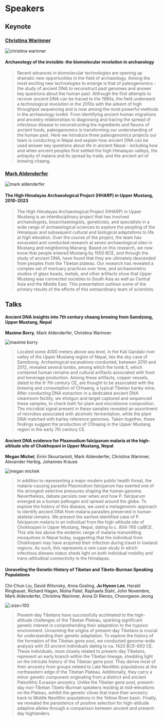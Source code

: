 # Speakers 

## Keynote

### [Christina Warinner](https://anthropology.fas.harvard.edu/people/christina-warinner)

![christina warinner](_media/christina_warinner.png ':size=100')

#### Archaeology of the invisible: the biomolecular revolution in archaeology


> Recent advances in biomolecular technologies are opening up dramatic new opportunities in the field of archaeology. Among the most exciting new technologies to emerge is that of paleogenomics - the study of ancient DNA to reconstruct past genomes and answer key questions about the human past. Although the first attempts to recover ancient DNA can be traced to the 1980s, the field underwent a technological revolution in the 2010s with the advent of high throughput sequencing and is now among the most powerful methods in the archaeology toolkit. From identifying ancient human migrations and ancestry relationships to diagnosing and tracing the spread of infectious disease to reconstructing the ingredients and flavors of ancient foods, paleogenomics is transforming our understanding of the human past. Here we introduce three paleogenomics projects our team is conducting in Nepal and explain how ancient DNA can be used answer key questions about life in ancient Nepal - including how and when ancient peoples first settled the high Himalayan valleys, the antiquity of malaria and its spread by trade, and the ancient art of brewing chaang. 


### [Mark Aldenderfer](https://en.wikipedia.org/wiki/Mark_Aldenderfer)

![mark aldenderfer](_media/mark_aldenderfer.png ':size=100')

#### The High Himalayas Archaeological Project (HHARP) in Upper Mustang, 2010-2023

> The High Himalayas Archaeological Project (HHARP) in Upper Mustang is an interdisciplinary project that has involved archaeologists, bioarchaeologists, geneticists, and specialists in a wide range of archaeological sciences to explore the peopling of the Himalayas and subsequent cultural and biological adaptations to life at high elevation. Over the course of the project, the team has excavated and conducted research at seven archaeological sites in Mustang and neighboring Manang. Based on this research, we now know that people entered Mustang by 1500 BCE, and through the study of ancient DNA, have found that they are ultimately descended from peoples from the Tibetan plateau. Our research has revealed a complex set of mortuary practices over time, and archaeometric studies of glass beads, metals, and other artifacts show that Upper Mustang was connected societies to South Asia as well as Central Asia and the Middle East. This presentation outlines some of the primary results of the efforts of this extraordinary team of scientists. 

## Talks

#### Ancient DNA insights into 7th century chaang brewing from Samdzong, Upper Mustang, Nepal

**Maxime Borry**, Mark Aldenderfer, Christina Warinner

![maxime borry](_media/maxime_borry.jpg ':size=100')

> Located some 4000 meters above sea level, in the Kali Gandaki river valley of the Upper Mustang region of Nepal, lies the sky cave of Samdzong. Archeological excavations conducted, between 2010 and 2012, revealed several tombs, among which the tomb 5, which contained human remains and cultural artifacts associated with food and beverage production. Among these artifacts, copper vessels, dated to the 6-7th century CE, are thought to be associated with the brewing and consumption of Chhaang, a typical Tibetan barley wine. After conducting DNA extraction in a dedicated ancient DNA cleanroom facility, we shotgun and target captured and sequenced these samples, to check both for plant and microbiome composition. The microbial signal present in these samples revealed an assortment of microbes associated with alcoholic fermentation, while the plant DNA matched with barley reference genomes. Taken together, these findings suggest the production of Chhaang in the Upper Mustang region in the early 7th century CE.


#### Ancient DNA evidence for Plasmodium falciparum malaria at the high-altitude site of Chokhopani in Upper Mustang, Nepal

**Megan Michel**, Eirini Skourtanioti, Mark Aldenderfer, Christina Warinner, Alexander Herbig, Johannes Krause

![megan michek](_media/megan_michel.jpg ':size=100')


> In addition to representing a major modern public health threat, the malaria-causing parasite Plasmodium falciparum has exerted one of the strongest selective pressures shaping the human genome. Nevertheless, debate persists over when and how P. falciparum emerged as a human pathogen and spread around the globe. To explore the history of this disease, we used a metagenomic approach to identify ancient DNA from malaria parasites preserved in human skeletal remains. We present the earliest identified case of P. falciparum malaria in an individual from the high-altitude site of Chokhopani in Upper Mustang, Nepal, dating to c. 804-765 calBCE. This site lies above the endemic range of malaria-transmitting mosquitoes in Nepal today, suggesting that the individual from Chokhopani may have acquired their infection during travel in lowland regions. As such, this represents a rare case-study in which infectious disease status sheds light on both individual mobility and trans-altitudinal connectivity in the Himalayas.


#### Unraveling the Genetic History of Tibetan and Tibeto-Burman Speaking Populations

Chi-Chun Liu, David Witonsky, Anna Gosling, **Ju Hyeon Lee**, Harald Ringbauer, Richard Hagan, Nisha Patel, Raphaela Stahl, John Novembre, Mark Aldenderfer, Christina Warinner, Anna Di Rienzo, Choongwon Jeong

![](_media/juhyeon_lee.jpg ':size=100')

> Present-day Tibetans have successfully acclimated to the high-altitude challenges of the Tibetan Plateau, sparking significant genetic interest in comprehending their adaptation to the hypoxic environment. Unraveling the origins of present-day Tibetans is crucial for understanding their genetic adaptation. To explore the history of the formation of the Tibetan gene pool, we conducted genome-wide analysis with 33 ancient individuals dating to ca. 1420 BCE–650 CE. These individuals, most closely related to present-day Tibetans, represent an early branch within the Tibetan lineage, shedding light on the intricate history of the Tibetan gene pool. They derive most of their ancestry from groups related to Late Neolithic populations at the northeastern edge of the Tibetan Plateau. Additionally, they carry a minor genetic component originating from a distinct and ancient Paleolithic Eurasian ancestry. Unlike the Tibetan gene pool, present-day non-Tibetan Tibeto-Burman speakers residing at mid-elevations on the Plateau, exhibit the genetic clines that trace their ancestry back to Middle Neolithic populations in the Yellow River basin. Finally, we revealed the persistence of positive selection for high-altitude adaptive alleles through a comparison between ancient and present-day highlanders.
